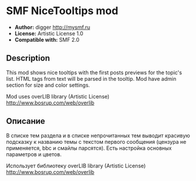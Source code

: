 # SMF NiceTooltips mod
* **Author:** digger http://mysmf.ru
* **License:** Artistic License 1.0
* **Compatible with:** SMF 2.0

## Description
This mod shows nice tooltips with the first posts previews for the topic's list.
HTML tags from text will be parsed in the tooltip. Mod have admin section for size and color settings.

Mod uses overLIB library (Artistic License)
http://www.bosrup.com/web/overlib

## Описание
В списке тем раздела и в списке непрочитанных тем выводит красивую подсказку к названию темы с текстом первого сообщения (цензура не применяется, bbc и смайлы парсятся). Есть настройка основных параметров и цветов.

Использует библиотеку overLIB library (Artistic License)
http://www.bosrup.com/web/overlib